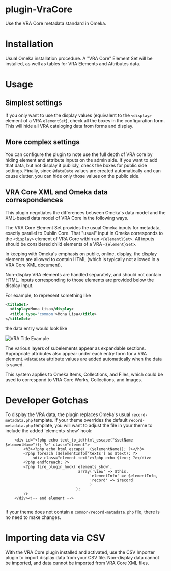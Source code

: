 # plugin-VraCore
Use the VRA Core metadata standard in Omeka.

# Installation
Usual Omeka installation procedure. A "VRA Core" Element Set will be installed, as well as tables for VRA Elements and Attributes data.

# Usage
## Simplest settings
If you only want to use the display values (equivalent to the `<display>` element of a VRA `elementSet`), check all the boxes in the configuration form. This will hide all VRA cataloging data from forms and display.

## More complex settings
You can configure the plugin to note use the full depth of VRA core by hiding element and attribute inputs on the admin side. If you want to add that data, but not display it publicly, check the boxes for public side settings. Finally, since `@dataDate` values are created automatically and can cause clutter, you can hide only those values on the public side.

## VRA Core XML and Omeka data correspondences

This plugin negotiates the differences between Omeka's data model and the XML-based data model of VRA Core in the following ways.

The VRA Core Element Set provides the usual Omeka inputs for metadata, exactly parallel to Dublin Core. That "usual" input in Omeka corresponds to the `<display>` element of VRA Core within an `<{element}Set>`. All inputs should be considered child elements of a VRA `<{element}Set>`. 

In keeping with Omeka's emphasis on public, online, display, the display elements are allowed to contain HTML (which is typically not allowed in a VRA Core XML document). 

Non-display VRA elements are handled separately, and should not contain HTML. Inputs corresponding to those elements are provided below the display input.

For example, to represent something like

```xml
<titleSet>
  <display>Mona Lisa</display>
  <title type='common'>Mona Lisa</title> 
</titleSet>
```

the data entry would look like

![VRA Title Example](/../readme-screenshots/readme-screenshots/vraTitleExample.png?raw=true "VRA Title Example")

The various layers of subelements appear as expandable sections. Appropriate attributes also appear under each entry form for a VRA element. `@dataDate` attribute values are added automatically when the data is saved.

This system applies to Omeka Items, Collections, and Files, which could be used to correspond to VRA Core Works, Collections, and Images.

# Developer Gotchas

To display the VRA data, the plugin replaces Omeka's usual `record-metadata.php` template. If your theme overrides the default `record-metadata.php` template, you will want to adjust the file in your theme to include the added 'elements-show' hook:

```phtml
    <div id="<?php echo text_to_id(html_escape("$setName $elementName")); ?>" class="element">
        <h3><?php echo html_escape(__($elementName)); ?></h3>
        <?php foreach ($elementInfo['texts'] as $text): ?>
            <div class="element-text"><?php echo $text; ?></div>
        <?php endforeach; ?>
        <?php fire_plugin_hook('elements_show',
                                array('view' => $this,
                                     'elementInfo' => $elementInfo,
                                     'record' => $record
                                     )
                               );
        ?>
    </div><!-- end element -->


```

If your theme does not contain a `common/record-metadata.php` file, there is no need to make changes.

# Importing data via CSV

With the VRA Core plugin installed and activated, use the CSV Importer plugin to import display data from your CSV file. Non-display data cannot be imported, and data cannot be imported from VRA Core XML files.
